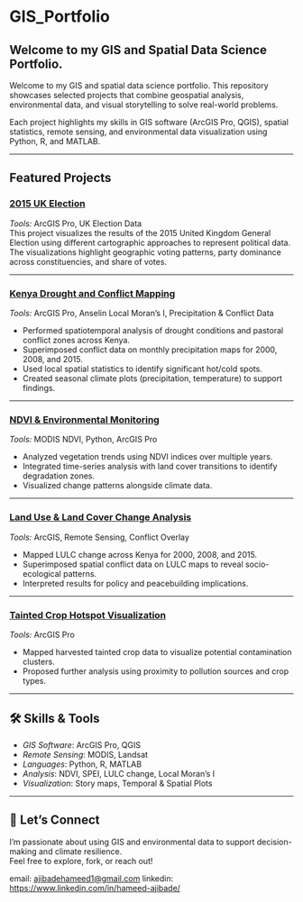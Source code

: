 # GIS_Portfolio
## Welcome to my GIS and Spatial Data Science Portfolio.
Welcome to my GIS and spatial data science portfolio. This repository showcases selected projects that combine geospatial analysis, environmental data, and visual storytelling to solve real-world problems.

Each project highlights my skills in GIS software (ArcGIS Pro, QGIS), spatial statistics, remote sensing, and environmental data visualization using Python, R, and MATLAB.

---

##  Featured Projects

###  [2015 UK Election](https://github.com/ajibadehameed/UK_Election)
*Tools:* ArcGIS Pro, UK Election Data  
This project visualizes the results of the 2015 United Kingdom General Election using different cartographic approaches to represent political data. The visualizations highlight geographic voting patterns, party dominance across constituencies, and share of votes.

---

###  [Kenya Drought and Conflict Mapping](https://github.com/ajibadehameed/Kenya_Conflicts)
*Tools:* ArcGIS Pro, Anselin Local Moran’s I, Precipitation & Conflict Data  
- Performed spatiotemporal analysis of drought conditions and pastoral conflict zones across Kenya.  
- Superimposed conflict data on monthly precipitation maps for 2000, 2008, and 2015.  
- Used local spatial statistics to identify significant hot/cold spots.  
- Created seasonal climate plots (precipitation, temperature) to support findings.

---

###  [NDVI & Environmental Monitoring](https://github.com/ajibadehameed/ndvi-timeseries)
*Tools:* MODIS NDVI, Python, ArcGIS Pro  
- Analyzed vegetation trends using NDVI indices over multiple years.  
- Integrated time-series analysis with land cover transitions to identify degradation zones.  
- Visualized change patterns alongside climate data.

---

###  [Land Use & Land Cover Change Analysis](https://github.com/ajibadehameed/landuse-change-kenya)
*Tools:* ArcGIS, Remote Sensing, Conflict Overlay  
- Mapped LULC change across Kenya for 2000, 2008, and 2015.  
- Superimposed spatial conflict data on LULC maps to reveal socio-ecological patterns.  
- Interpreted results for policy and peacebuilding implications.

---

###  [Tainted Crop Hotspot Visualization](https://github.com/ajibadehameed/tainted-crops-visualization)
*Tools:* ArcGIS Pro  
- Mapped harvested tainted crop data to visualize potential contamination clusters.  
- Proposed further analysis using proximity to pollution sources and crop types.

---

## 🛠 Skills & Tools

- *GIS Software*: ArcGIS Pro, QGIS  
- *Remote Sensing*: MODIS, Landsat  
- *Languages*: Python, R, MATLAB  
- *Analysis*: NDVI, SPEI, LULC change, Local Moran’s I  
- *Visualization*: Story maps, Temporal & Spatial Plots

---

## 🤝 Let’s Connect

I’m passionate about using GIS and environmental data to support decision-making and climate resilience.  
Feel free to explore, fork, or reach out!

email: ajibadehameed1@gmail.com
linkedin: https://www.linkedin.com/in/hameed-ajibade/
